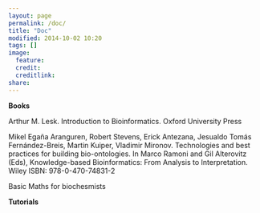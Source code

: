 ```yaml
---
layout: page
permalink: /doc/
title: "Doc"
modified: 2014-10-02 10:20
tags: []
image:
  feature: 
  credit: 
  creditlink: 
share: 
---
```


**Books**

Arthur M. Lesk. Introduction to Bioinformatics. Oxford University Press

Mikel Egaña Aranguren, Robert Stevens, Erick Antezana, Jesualdo Tomás Fernández-Breis, Martin Kuiper, Vladimir Mironov. Technologies and best practices for building bio-ontologies. In Marco Ramoni and Gil Alterovitz (Eds), Knowledge-based Bioinformatics: From Analysis to Interpretation. Wiley ISBN: 978-0-470-74831-2

Basic Maths for biochesmists

**Tutorials**